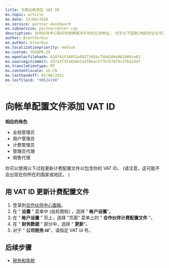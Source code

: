 ```yaml
---
title: 为商业税添加 VAT ID
ms.topic: article
ms.date: 12/04/2020
ms.service: partner-dashboard
ms.subservice: partnercenter-csp
description: 合作伙伴中心购买的税费取决于你的公司地址。 位于以下国家/地区的企业可以提供其增值税编号或本地等效项：
author: BrentSerbus
ms.author: brserbus
ms.localizationpriority: medium
ms.custom: SEOAPR.20
ms.openlocfilehash: b18f42f34951e09272d59c75b4588e962809ce62
ms.sourcegitcommit: d37a3f353426e52dfbbac577b7576f9c3f6d2ddf
ms.translationtype: MT
ms.contentlocale: zh-CN
ms.lasthandoff: 02/06/2021
ms.locfileid: "99624198"
---
```

# <a name="add-a-vat-id-to-your-billing-profile"></a>向帐单配置文件添加 VAT ID

**相应的角色**

- 全局管理员
- 用户管理员
- 计费管理员
- 管理员代理
- 销售代理

你可以使用以下过程更新计费配置文件以包含你的 VAT ID。  (请注意，这可能不会出现在你所在的国家或地区。 ) 

## <a name="update-your-billing-profile-with-your-vat-id"></a>用 VAT ID 更新计费配置文件

1. 登录到[合作伙伴中心面板](https://partner.microsoft.com/dashboard/)。
2. 在 " **设置** " 菜单中 (齿轮图标) ，选择 " **帐户设置**"。
3. 在 " **帐户设置** " 页上，选择 "页面" 菜单上的 " **合作伙伴计费配置文件** "。
4. 在 " **财务数据** " 部分中，选择 " **更新**"。
5. 对于 " **公司税务 id**"，请指定 VAT id 号。

## <a name="next-steps"></a>后续步骤

- [税务和免税](tax-and-tax-exemptions.md)
